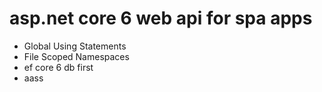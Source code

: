 # asp.net core 6 web api for spa apps
- Global Using Statements
- File Scoped Namespaces
- ef core 6 db first
- aass